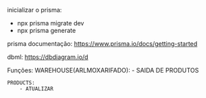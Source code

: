 inicializar o prisma:

- npx prisma migrate dev
- npx prisma generate

prisma documentação:
https://www.prisma.io/docs/getting-started

dbml:
https://dbdiagram.io/d

Funções:
WAREHOUSE(ARLMOXARIFADO): - SAIDA DE PRODUTOS

    PRODUCTS:
        - ATUALIZAR
